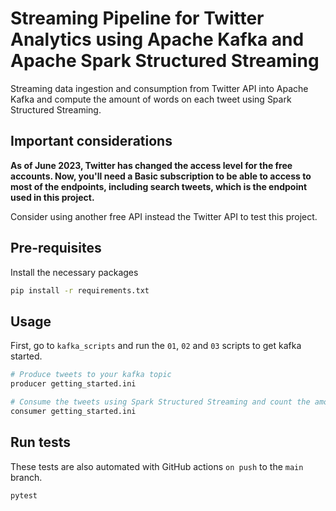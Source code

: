 # Streaming Pipeline for Twitter Analytics using Apache Kafka and Apache Spark Structured Streaming

Streaming data ingestion and consumption from Twitter API into Apache Kafka and compute the amount of words on each 
tweet using Spark Structured Streaming.


## Important considerations

**As of June 2023, Twitter has changed the access level for the free accounts. Now, you'll need a Basic subscription to 
be able to access to most of the endpoints, including search tweets, which is the endpoint used in this project.**

Consider using another free API instead the Twitter API to test this project.


## Pre-requisites

Install the necessary packages

````bash
pip install -r requirements.txt
````

## Usage

First, go to `kafka_scripts` and run the `01`, `02` and `03` scripts to get kafka started.


```bash
# Produce tweets to your kafka topic
producer getting_started.ini

# Consume the tweets using Spark Structured Streaming and count the amount of words on each tweet
consumer getting_started.ini
```


## Run tests

These tests are also automated with GitHub actions `on push` to the `main` branch.

````bash
pytest
````